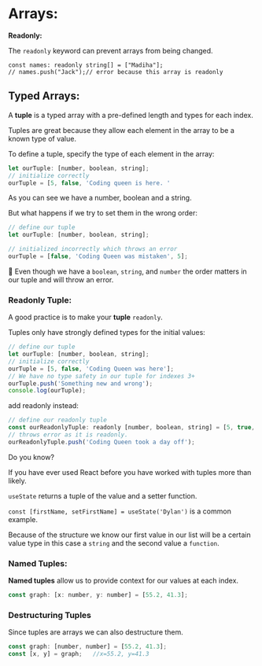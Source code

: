 # Arrays:

**Readonly:**

The `readonly` keyword can prevent arrays from being changed.

```
const names: readonly string[] = ["Madiha"];
// names.push("Jack");// error because this array is readonly
```

## Typed Arrays:

A **tuple** is a typed array with a pre-defined length and types for each index.

Tuples are great because they allow each element in the array to be a known type of value.

To define a tuple, specify the type of each element in the array:

```jsx
let ourTuple: [number, boolean, string];
// initialize correctly
ourTuple = [5, false, 'Coding queen is here. '
```

As you can see we have a number, boolean and a string.

But what happens if we try to set them in the wrong order:

```jsx
// define our tuple
let ourTuple: [number, boolean, string];

// initialized incorrectly which throws an error
ourTuple = [false, 'Coding Queen was mistaken', 5];
```

🚫 Even though we have a `boolean`, `string`, and `number` the order matters in our tuple and will throw an error.

### Readonly Tuple:

A good practice is to make your **tuple** `readonly`.

Tuples only have strongly defined types for the initial values:

```jsx
// define our tuple
let ourTuple: [number, boolean, string];
// initialize correctly
ourTuple = [5, false, 'Coding Queen was here'];
// We have no type safety in our tuple for indexes 3+
ourTuple.push('Something new and wrong');
console.log(ourTuple);
```

add readonly instead:

```jsx
// define our readonly tuple
const ourReadonlyTuple: readonly [number, boolean, string] = [5, true, 'The Real Coding Queen'];
// throws error as it is readonly.
ourReadonlyTuple.push('Coding Queen took a day off');
```

Do you know?

<aside>

If you have ever used React before you have worked with tuples more than likely.

`useState` returns a tuple of the value and a setter function.

`const [firstName, setFirstName] = useState('Dylan')` is a common example.

Because of the structure we know our first value in our list will be a certain value type in this case a `string` and the second value a `function`.

</aside>

### **Named Tuples:**

**Named tuples** allow us to provide context for our values at each index.

```jsx
const graph: [x: number, y: number] = [55.2, 41.3];

```

### Destructuring Tuples

Since tuples are arrays we can also destructure them.

```jsx
const graph: [number, number] = [55.2, 41.3];
const [x, y] = graph;   //x=55.2, y=41.3
```

